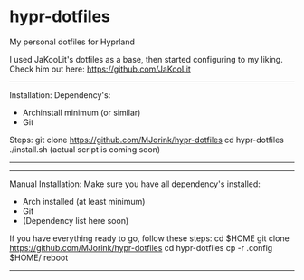 # hypr-dotfiles
My personal dotfiles for Hyprland

I used JaKooLit's dotfiles as a base, then started configuring to my liking.
Check him out here: https://github.com/JaKooLit

------------------------------------------------------------
Installation:
Dependency's: 
- Archinstall minimum (or similar)
- Git

Steps:
git clone https://github.com/MJorink/hypr-dotfiles
cd hypr-dotfiles
./install.sh
(actual script is coming soon)

------------------------------------------------------------

------------------------------------------------------------
Manual Installation:
Make sure you have all dependency's installed:

- Arch installed (at least minimum)
- Git
- (Dependency list here soon)

If you have everything ready to go, follow these steps:
    cd $HOME
    git clone https://github.com/MJorink/hypr-dotfiles
    cd hypr-dotfiles
    cp -r .config $HOME/
    reboot
    
------------------------------------------------------------
